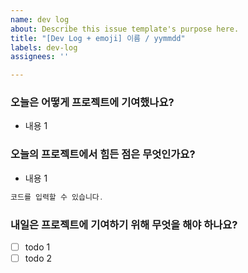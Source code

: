 ```yaml
---
name: dev log
about: Describe this issue template's purpose here.
title: "[Dev Log + emoji] 이름 / yymmdd"
labels: dev-log
assignees: ''

---
```


### 오늘은 어떻게 프로젝트에 기여했나요?
- 내용 1
### 오늘의 프로젝트에서 힘든 점은 무엇인가요?
- 내용 1
```jsx
코드를 입력할 수 있습니다.
```
### 내일은 프로젝트에 기여하기 위해 무엇을 해야 하나요?
- [ ] todo 1
- [ ] todo 2

